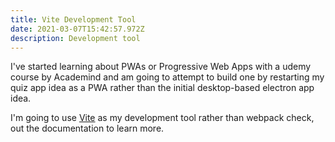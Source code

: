 ```yaml
---
title: Vite Development Tool
date: 2021-03-07T15:42:57.972Z
description: Development tool
---
```

I've started learning about PWAs or Progressive Web Apps with a udemy course by Academind and am going to attempt to build one by restarting my quiz app idea as a PWA rather than the initial desktop-based electron app idea. 

I'm going to use [Vite](https://vitejs.dev/) as my development tool rather than webpack check, out the documentation to learn more.